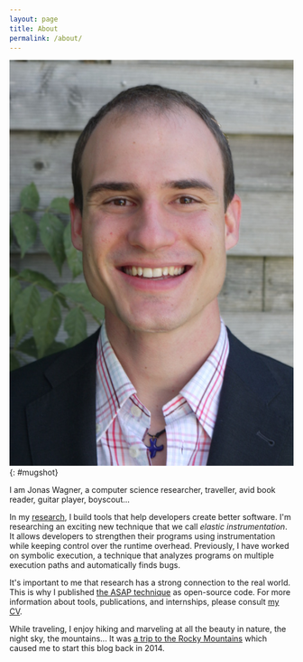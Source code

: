 ```yaml
---
layout: page
title: About
permalink: /about/
---
```


<style type="text/css">

#mugshot img {
  float: right;
  margin-left: 1em;
  width: 200px;
}

</style>

![Jonas Wagner: Mugshot](/assets/pictures/mugshot_jonas_wagner.jpg)
{: #mugshot}

I am Jonas Wagner, a computer science researcher, traveller, avid book reader,
guitar player, boyscout...

In my [research](/research/), I build tools that help developers create better
software. I'm researching an exciting new technique that we call *elastic
instrumentation*. It allows developers to strengthen their programs using
instrumentation while keeping control over the runtime overhead. Previously, I
have worked on symbolic execution, a technique that analyzes programs on
multiple execution paths and automatically finds bugs.

It's important to me that research has a strong connection to the real world.
This is why I published [the ASAP technique][asap] as open-source code. For more
information about tools, publications, and internships, please consult [my
CV][cv].

While traveling, I enjoy hiking and marveling at all the beauty in nature, the
night sky, the mountains... It was [a trip to the Rocky
Mountains][a_travelers_diary] which caused me to start this blog back in 2014.

[asap]: http://dslab.epfl.ch/proj/asap/
[cv]: /assets/documents/cv_jonas_wagner.pdf
[a_travelers_diary]: /travel/2014/10/12/a-travellers-diary-part-three.html
